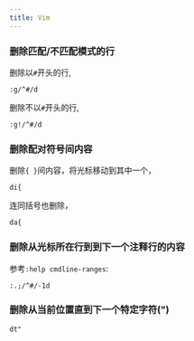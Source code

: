 ```yaml
---
title: Vim
---
```


###  删除匹配/不匹配模式的行

删除以`#`开头的行,

	:g/^#/d

删除不以`#`开头的行,

	:g!/^#/d

### 删除配对符号间内容

删除`{ }`间内容，将光标移动到其中一个，  

	di{

连同括号也删除，

	da{

### 删除从光标所在行到到下一个注释行的内容

参考`:help cmdline-ranges`:

	:.;/^#/-1d

### 删除从当前位置直到下一个特定字符(")

    dt"

